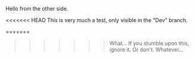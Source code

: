 Hello from the other side.

<<<<<<< HEAD
This is very much a test, only visible in the "Dev" branch.

=======
>>>>>>> What...
If you stumble upon this, ignore it. Or don't. Whatever...